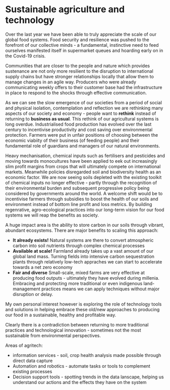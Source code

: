 # Sustainable agriculture and technology

Over the last year we have been able to truly appreciate the scale of our global food systems. Food security and resilience was pushed to the forefront of our collective minds - a fundamental, instinctive need to feed ourselves manifested itself in supermarket queues and hoarding early on in the Covid-19 crisis. 

Communities that are closer to the people and nature which provides sustenance are not only more resilient to the disruption to international supply chains but have stronger relationships locally that allow them to manage changes in an agile way. Producers who were already communicating weekly offers to their customer base had the infrastructure in place to respond to the shocks through effective communication. 

As we can see the slow emergence of our societies from a period of social and physical isolation, contemplation and reflection we are rethinking many aspects of our society and economy - people want to **rethink** instead of returning to **business as usual**. This rethink of our agricultural systems is long overdue. Industrialised food production has evolved over the last century to incentivise productivity and cost saving over environmental protection. Farmers were put in unfair positions of choosing between the economic viabiity of their business (of feeding people) and their fundamental role of guardians and managers of our natural environments. 

Heavy mechanisation, chemical inputs such as fertilisers and pesticides and moving towards monocultures have been applied to eek out increasingly slim profit margins from crops that will ultimately compete on international markets. Meanwhile policies disregarded soil and biodiversity health as an economic factor. We are now seeing soils depleted with the existing toolkit of chemical inputs no longer effective - partly through the recognition of their environmental burden and subsequent progressive policy being considered by governments around the world. A welcome shift would be to incentivise farmers through subsidies to boost the health of our soils and environment instead of bottom line profit and loss metrics. By building regenrative, agro-ecological practices into our long-term vision for our food systems we will reap the benefits as society. 

A huge impact area is the ability to store carbon in our soils through vibrant, abundant ecosystems. There are major benefits to scaling this approach: 
- **It already exists!** 
Natural systems are there to convert atmospheric carbon into soil nutrients through complex chemical processes
- **Available at scale!**
Farmland already takes up a vast amount of our global land mass. Turning fields into intensive carbon sequestration plants through relatively low-tech appraches we can start to accelerate towards a net zero economy
- **Fair and diverse**
Small-scale, mixed farms are very effective at producing food outputs - ultimately they have evolved during millenia. Embracing and protecting more traditional or even indigenous land-management practices means we can apply techniques without major disruption or delay. 

My own personal interest however is exploring the role of technology tools and solutions in helping embrace these old/new approaches to producing our food in a sustainable, healthy and profitable way. 

Clearly there is a contradiction between returning to more traditional practices and technological innovation - sometimes not the most sustainable from environmental perspectives. 

Areas of agritech: 

- information services - soil, crop health analysis made possible through direct data capture 
- Automation and robotics - automate tasks or tools to complement existing processes
- Decision support tools - spotting trends in the data lanscape, helping us understand our actions and the effects they have on the system
